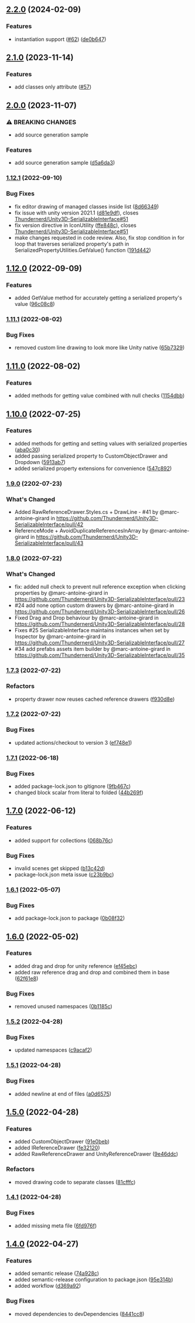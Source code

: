 ## [2.2.0](https://github.com/Thundernerd/Unity3D-SerializableInterface/compare/v2.1.0...v2.2.0) (2024-02-09)


### Features

* instantiation support ([#62](https://github.com/Thundernerd/Unity3D-SerializableInterface/issues/62)) ([de0b647](https://github.com/Thundernerd/Unity3D-SerializableInterface/commit/de0b647e2be5cf8809e91e4fc59e81a9ea0c670b))

## [2.1.0](https://github.com/Thundernerd/Unity3D-SerializableInterface/compare/v1.12.1...v2.0.0) (2023-11-14)


### Features

* add classes only attribute ([#57](https://github.com/Thundernerd/Unity3D-SerializableInterface/pull/57))

## [2.0.0](https://github.com/Thundernerd/Unity3D-SerializableInterface/compare/v1.12.1...v2.0.0) (2023-11-07)


### ⚠ BREAKING CHANGES

* add source generation sample

### Features

* add source generation sample ([d5a6da3](https://github.com/Thundernerd/Unity3D-SerializableInterface/commit/d5a6da3b59b02e507ee796782765a07ef7d9c004))

### [1.12.1](https://github.com/Thundernerd/Unity3D-SerializableInterface/compare/v1.12.0...v1.12.1) (2022-09-10)


### Bug Fixes

* fix editor drawing of managed classes inside list ([8d66349](https://github.com/Thundernerd/Unity3D-SerializableInterface/commit/8d663496eef8eab34e5553617ad9697d3e61d8f1))
* fix issue with unity version 2021.1 ([d81e9df](https://github.com/Thundernerd/Unity3D-SerializableInterface/commit/d81e9df6fbc4fb0eb2ca70c7b3a46418045923aa)), closes [Thundernerd/Unity3D-SerializableInterface#51](https://github.com/Thundernerd/Unity3D-SerializableInterface/issues/51)
* fix version directive in IconUtility ([ffe848c](https://github.com/Thundernerd/Unity3D-SerializableInterface/commit/ffe848c940898c22816268d8be2aa3d84721a678)), closes [Thundernerd/Unity3D-SerializableInterface#51](https://github.com/Thundernerd/Unity3D-SerializableInterface/issues/51)
* make changes requested in code review. Also, fix stop condition in for loop that traverses serialized property's path in SerializedPropertyUtilities.GetValue() function ([191d442](https://github.com/Thundernerd/Unity3D-SerializableInterface/commit/191d442026fbc37fb86cc980bce68bfb5e8fb874))

## [1.12.0](https://github.com/Thundernerd/Unity3D-SerializableInterface/compare/v1.11.1...v1.12.0) (2022-09-09)


### Features

* added GetValue method for accurately getting a serialized property's value ([96c08c8](https://github.com/Thundernerd/Unity3D-SerializableInterface/commit/96c08c88ec3e5f76e34067663ad20b80cd6b6c0f))

### [1.11.1](https://github.com/Thundernerd/Unity3D-SerializableInterface/compare/v1.11.0...v1.11.1) (2022-08-02)


### Bug Fixes

* removed custom line drawing to look more like Unity native ([65b7329](https://github.com/Thundernerd/Unity3D-SerializableInterface/commit/65b73293c6f7212db578bb1e1313ea1789abc8d0))

## [1.11.0](https://github.com/Thundernerd/Unity3D-SerializableInterface/compare/v1.10.0...v1.11.0) (2022-08-02)


### Features

* added methods for getting value combined with null checks ([1154dbb](https://github.com/Thundernerd/Unity3D-SerializableInterface/commit/1154dbb8f30476daf62fdbe445dfa520615bef5a))

## [1.10.0](https://github.com/Thundernerd/Unity3D-SerializableInterface/compare/v1.9.0...v1.10.0) (2022-07-25)


### Features

* added methods for getting and setting values with serialized properties ([aba0c30](https://github.com/Thundernerd/Unity3D-SerializableInterface/commit/aba0c305b87ab843a3842d584a38d58487e61a89))
* added passing serialized property to CustomObjectDrawer and Dropdown ([5913ab7](https://github.com/Thundernerd/Unity3D-SerializableInterface/commit/5913ab76e7759e2264a2979081972468dcae2f40))
* added serialized property extensions for convenience ([547c892](https://github.com/Thundernerd/Unity3D-SerializableInterface/commit/547c89271c892ca1bfa14e30958437c379dc9853))

### [1.9.0](https://github.com/Thundernerd/Unity3D-SerializableInterface/compare/v1.8.0...v1.9.0) (2202-07-23)


### What's Changed
* Added RawReferenceDrawer.Styles.cs + DrawLine - #41 by @marc-antoine-girard in https://github.com/Thundernerd/Unity3D-SerializableInterface/pull/42
* ReferenceMode + AvoidDuplicateReferencesInArray by @marc-antoine-girard in https://github.com/Thundernerd/Unity3D-SerializableInterface/pull/43

### [1.8.0](https://github.com/Thundernerd/Unity3D-SerializableInterface/compare/v1.7.3...v1.8.0) (2022-07-22)

### What's Changed
* fix: added null check to prevent null reference exception when clicking properties by @marc-antoine-girard in https://github.com/Thundernerd/Unity3D-SerializableInterface/pull/23
* #24 add none option custom drawers by @marc-antoine-girard in https://github.com/Thundernerd/Unity3D-SerializableInterface/pull/26
* Fixed Drag and Drop behaviour by @marc-antoine-girard in https://github.com/Thundernerd/Unity3D-SerializableInterface/pull/28
* Fixes #25 SerializableInterface maintains instances when set by Inspector by @marc-antoine-girard in https://github.com/Thundernerd/Unity3D-SerializableInterface/pull/27
* #34 add prefabs assets item builder by @marc-antoine-girard in https://github.com/Thundernerd/Unity3D-SerializableInterface/pull/35

### [1.7.3](https://github.com/Thundernerd/Unity3D-SerializableInterface/compare/v1.7.2...v1.7.3) (2022-07-22)


### Refactors

* property drawer now reuses cached reference drawers ([f930d8e](https://github.com/Thundernerd/Unity3D-SerializableInterface/commit/f930d8ed92b8358e417d075f9a089f7161cadc50))

### [1.7.2](https://github.com/Thundernerd/Unity3D-SerializableInterface/compare/v1.7.1...v1.7.2) (2022-07-22)


### Bug Fixes

* updated actions/checkout to version 3 ([ef748e1](https://github.com/Thundernerd/Unity3D-SerializableInterface/commit/ef748e176b864cd3dfc00f3b96e9cedb8783055d))

### [1.7.1](https://github.com/Thundernerd/Unity3D-SerializableInterface/compare/v1.7.0...v1.7.1) (2022-06-18)


### Bug Fixes

* added package-lock.json to gitignore ([9fb467c](https://github.com/Thundernerd/Unity3D-SerializableInterface/commit/9fb467c605413529373a9e2a424762744fba1b1c))
* changed block scalar from literal to folded ([44b269f](https://github.com/Thundernerd/Unity3D-SerializableInterface/commit/44b269fa140c1b3a89fba78acb424d8a1609a0b5))

## [1.7.0](https://github.com/Thundernerd/Unity3D-SerializableInterface/compare/v1.6.1...v1.7.0) (2022-06-12)


### Features

* added support for collections ([068b76c](https://github.com/Thundernerd/Unity3D-SerializableInterface/commit/068b76cb5072541b4c87a6c5e55669ee69e172be))


### Bug Fixes

* invalid scenes get skipped ([b13c42d](https://github.com/Thundernerd/Unity3D-SerializableInterface/commit/b13c42d2bcab44bacc71b71a3be3e8f9d40a1e5c))
* package-lock.json meta issue ([c23b9bc](https://github.com/Thundernerd/Unity3D-SerializableInterface/commit/c23b9bc68147acaf165b174a0206ac9cf43b3e6b))

### [1.6.1](https://github.com/Thundernerd/Unity3D-SerializableInterface/compare/v1.6.0...v1.6.1) (2022-05-07)


### Bug Fixes

* add package-lock.json to package ([0b08f32](https://github.com/Thundernerd/Unity3D-SerializableInterface/commit/0b08f3251a72b21f61c8df2a4c7ffc0082f5d3d1))

## [1.6.0](https://github.com/Thundernerd/Unity3D-SerializableInterface/compare/v1.5.2...v1.6.0) (2022-05-02)


### Features

* added drag and drop for unity reference ([ef45ebc](https://github.com/Thundernerd/Unity3D-SerializableInterface/commit/ef45ebccc6cd6d3a9a6902937ddc1aa3143b27e9))
* added raw reference drag and drop and combined them in base ([62f61e8](https://github.com/Thundernerd/Unity3D-SerializableInterface/commit/62f61e82389bcf97b776ef22cc6c591ef9920ce5))


### Bug Fixes

* removed unused namespaces ([0b1185c](https://github.com/Thundernerd/Unity3D-SerializableInterface/commit/0b1185c272d7284b26cfcd44295131f5c8a2741a))

### [1.5.2](https://github.com/Thundernerd/Unity3D-SerializableInterface/compare/v1.5.1...v1.5.2) (2022-04-28)


### Bug Fixes

* updated namespaces ([c9acaf2](https://github.com/Thundernerd/Unity3D-SerializableInterface/commit/c9acaf2d044f862bf5fdcd0819215d37afc01090))

### [1.5.1](https://github.com/Thundernerd/Unity3D-SerializableInterface/compare/v1.5.0...v1.5.1) (2022-04-28)


### Bug Fixes

* added newline at end of files ([a0d6575](https://github.com/Thundernerd/Unity3D-SerializableInterface/commit/a0d6575ef00721d6d3e5b2cb10c2836d5f4a2e03))

## [1.5.0](https://github.com/Thundernerd/Unity3D-SerializableInterface/compare/v1.4.1...v1.5.0) (2022-04-28)


### Features

* added CustomObjectDrawer ([91e0beb](https://github.com/Thundernerd/Unity3D-SerializableInterface/commit/91e0beb5fd0e667c2f62cb10c1a8dd6192848040))
* added IReferenceDrawer ([fe32120](https://github.com/Thundernerd/Unity3D-SerializableInterface/commit/fe321208d7de803883b660ae1d0087a2c92569cf))
* added RawReferenceDrawer and UnityReferenceDrawer ([9e46ddc](https://github.com/Thundernerd/Unity3D-SerializableInterface/commit/9e46ddc1de6ba872233798e44cd8353d1451999d))


### Refactors

* moved drawing code to separate classes ([81cfffc](https://github.com/Thundernerd/Unity3D-SerializableInterface/commit/81cfffc4f3f46a273ba29bebd7beef15273a3782))

### [1.4.1](https://github.com/Thundernerd/Unity3D-SerializableInterface/compare/v1.4.0...v1.4.1) (2022-04-28)


### Bug Fixes

* added missing meta file ([6fd976f](https://github.com/Thundernerd/Unity3D-SerializableInterface/commit/6fd976f46d7706f3daacf7b3982f64312f9208c2))

## [1.4.0](https://github.com/Thundernerd/Unity3D-SerializableInterface/compare/v1.3.0...v1.4.0) (2022-04-27)


### Features

* added semantic release ([74a928c](https://github.com/Thundernerd/Unity3D-SerializableInterface/commit/74a928c2818cf04056eaa2a44be386414477ffe5))
* added semantic-release configuration to package.json ([95e314b](https://github.com/Thundernerd/Unity3D-SerializableInterface/commit/95e314bb4c5b784ae10e07a1d2a9a5681421da67))
* added workflow ([d369a92](https://github.com/Thundernerd/Unity3D-SerializableInterface/commit/d369a92f8b04d740cb90622974e6b295c9ff50b8))


### Bug Fixes

* moved dependencies to devDependencies ([8441cc8](https://github.com/Thundernerd/Unity3D-SerializableInterface/commit/8441cc8a7c1daf1c00e7c4e379f616b4dace17fa))
